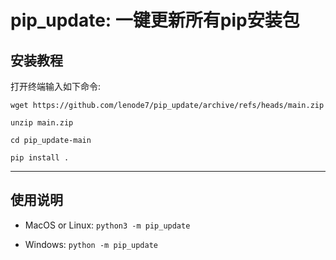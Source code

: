 # pip_update: 一键更新所有pip安装包

## 安装教程

打开终端输入如下命令:

```wget https://github.com/lenode7/pip_update/archive/refs/heads/main.zip```

```unzip main.zip```

```cd pip_update-main```

```pip install .```

---

## 使用说明

- MacOS or Linux: `python3 -m pip_update`

- Windows: `python -m pip_update`
